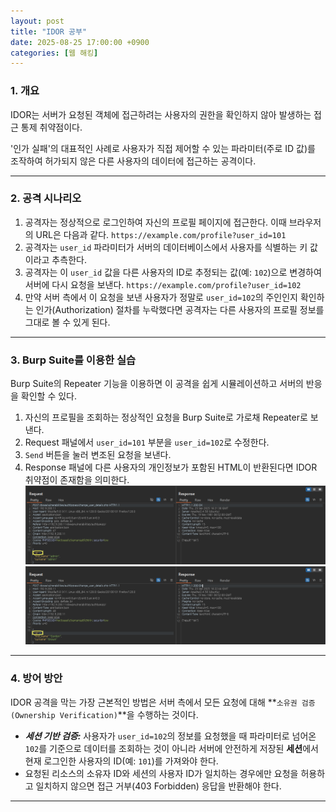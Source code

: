 ```yaml
---
layout: post
title: "IDOR 공부"
date: 2025-08-25 17:00:00 +0900
categories: [웹 해킹]
---
```


### 1. 개요

IDOR는 서버가 요청된 객체에 접근하려는 사용자의 권한을 확인하지 않아 발생하는 접근 통제 취약점이다.

'인가 실패'의 대표적인 사례로 사용자가 직접 제어할 수 있는 파라미터(주로 ID 값)를 조작하여 허가되지 않은 다른 사용자의 데이터에 접근하는 공격이다.

---

### 2. 공격 시나리오

1.  공격자는 정상적으로 로그인하여 자신의 프로필 페이지에 접근한다. 이때 브라우저의 URL은 다음과 같다.
    `https://example.com/profile?user_id=101`
2.  공격자는 `user_id` 파라미터가 서버의 데이터베이스에서 사용자를 식별하는 키 값이라고 추측한다.
3.  공격자는 이 `user_id` 값을 다른 사용자의 ID로 추정되는 값(예: `102`)으로 변경하여 서버에 다시 요청을 보낸다.
    `https://example.com/profile?user_id=102`
4.  만약 서버 측에서 이 요청을 보낸 사용자가 정말로 `user_id=102`의 주인인지 확인하는 인가(Authorization) 절차를 누락했다면 공격자는 다른 사용자의 프로필 정보를 그대로 볼 수 있게 된다.

---

### 3. Burp Suite를 이용한 실습

Burp Suite의 Repeater 기능을 이용하면 이 공격을 쉽게 시뮬레이션하고 서버의 반응을 확인할 수 있다.

1.  자신의 프로필을 조회하는 정상적인 요청을 Burp Suite로 가로채 Repeater로 보낸다.
2.  Request 패널에서 `user_id=101` 부분을 `user_id=102`로 수정한다.
3.  `Send` 버튼을 눌러 변조된 요청을 보낸다.
4.  Response 패널에 다른 사용자의 개인정보가 포함된 HTML이 반환된다면 IDOR 취약점이 존재함을 의미한다.
   ![IDOR](/assets/images/IDOR_1.png)
   ![IDOR](/assets/images/IDOR_2.png)

---

### 4. 방어 방안

IDOR 공격을 막는 가장 근본적인 방법은 서버 측에서 모든 요청에 대해 **`소유권 검증(Ownership Verification)`**을 수행하는 것이다.

*   ***세션 기반 검증:*** 사용자가 `user_id=102`의 정보를 요청했을 때 파라미터로 넘어온 `102`를 기준으로 데이터를 조회하는 것이 아니라 서버에 안전하게 저장된 **세션**에서 현재 로그인한 사용자의 ID(예: `101`)를 가져와야 한다.
*   요청된 리소스의 소유자 ID와 세션의 사용자 ID가 일치하는 경우에만 요청을 허용하고 일치하지 않으면 접근 거부(403 Forbidden) 응답을 반환해야 한다.

<hr class="short-rule">